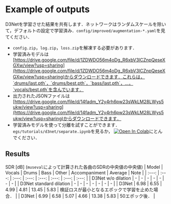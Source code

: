 # Example of outputs
D3Netを学習させた結果を共有します．ネットワークはランダムスケールを除いて，デフォルトの設定で学習済み．`config/improved/augmentation-*.yaml`を見てください．
- `config.zip`，`log.zip`，`loss.zip`を解凍する必要があります．
- 学習済みモデルは[https://drive.google.com/file/d/1ZDWDO56m4oDg_R6xbV3lCZnpQeseXGXw/view?usp=sharing](https://drive.google.com/file/d/1ZDWDO56m4oDg_R6xbV3lCZnpQeseXGXw/view?usp=sharing)からダウンロードできます．これらは，`drums/last.pth`，`drums/best.pth`，`bass/last.pth`，...，`vocals/best.pth`を含んでいます．
- 出力されたJSONファイルは[https://drive.google.com/file/d/14fadm_Y2y4rh6pw23sWkLM28LWys5ukw/view?usp=sharing](https://drive.google.com/file/d/14fadm_Y2y4rh6pw23sWkLM28LWys5ukw/view?usp=sharing)からダウンロードできます．
- 学習済みモデルを使って分離を試すことができます．`egs/tutorials/d3net/separate.ipynb`を見るか， [![Open In Colab](https://colab.research.google.com/assets/colab-badge.svg)](https://colab.research.google.com/github/tky823/DNN-based_source_separation/blob/main/egs/tutorials/d3net/separate_ja.ipynb)にとんでください．

## Results
SDR [dB] (`museval`によって計算された各曲のSDRの中央値の中央値)
| Model | Vocals | Drums | Bass | Other | Accompaniment | Average | Note |
| :---: | :---: | :---: | :---: | :---: | :---: | :---: | :---: |
| D3Net w/o dilation | - | - | - | - | - | - | - |
| D3Net standard dilation | - | - | - | - | - | - | - |
| D3Net | 6.98 | 6.55 | 4.99 | 4.81 | 13.45 | 5.83 | 検証ロスが最小となるエポックで学習を止めた場合． |
| D3Net | 6.99 | 6.58 | 5.07 | 4.66 | 13.38 | 5.83 | 50エポック後． |